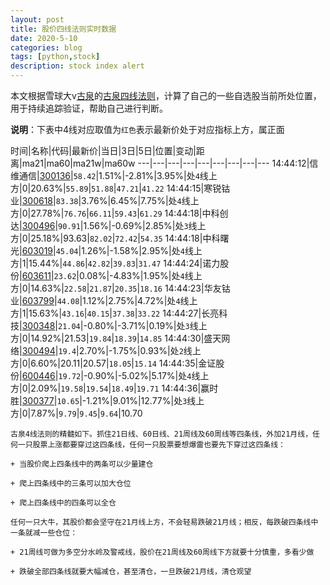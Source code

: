 ```yaml
---
layout: post
title: 股价四线法则实时数据
date: 2020-5-10
categories: blog
tags: [python,stock]
description: stock index alert
---
```



本文根据雪球大v[古泉](https://xueqiu.com/u/7148646888)的[古泉四线法则](https://xueqiu.com/7148646888/130498192)，计算了自己的一些自选股当前所处位置，用于持续追踪验证，帮助自己进行判断。

**说明**：下表中4线对应取值为`红色`表示最新价处于对应指标上方，属正面

时间|名称|代码|最新价|当日|3日|5日|位置|变动|距离|ma21|ma60|ma21w|ma60w
---|---|---|---|---|---|---|---|---
14:44:12|信维通信|[300136](https://xueqiu.com/S/SZ300136)|`58.42`|1.51%|-2.81%|3.95%|处`4`线上方|0|20.63%|`55.89`|`51.88`|`47.21`|`41.22`
14:44:15|寒锐钴业|[300618](https://xueqiu.com/S/SZ300618)|`83.38`|3.76%|6.45%|7.75%|处`4`线上方|0|27.78%|`76.76`|`66.11`|`59.43`|`61.29`
14:44:18|中科创达|[300496](https://xueqiu.com/S/SZ300496)|`90.91`|1.56%|-0.69%|2.85%|处`3`线上方|0|25.18%|93.63|`82.02`|`72.42`|`54.35`
14:44:18|中科曙光|[603019](https://xueqiu.com/S/SH603019)|`45.04`|1.26%|-1.58%|2.95%|处`4`线上方|1|15.44%|`44.86`|`42.82`|`39.83`|`31.47`
14:44:24|诺力股份|[603611](https://xueqiu.com/S/SH603611)|`23.62`|0.08%|-4.83%|1.95%|处`4`线上方|0|14.63%|`22.58`|`21.87`|`20.35`|`18.16`
14:44:23|华友钴业|[603799](https://xueqiu.com/S/SH603799)|`44.08`|1.12%|2.75%|4.72%|处`4`线上方|1|15.63%|`43.16`|`40.15`|`37.38`|`33.22`
14:44:27|长亮科技|[300348](https://xueqiu.com/S/SZ300348)|`21.04`|-0.80%|-3.71%|0.19%|处`3`线上方|0|14.92%|21.53|`19.84`|`18.39`|`14.85`
14:44:30|盛天网络|[300494](https://xueqiu.com/S/SZ300494)|`19.4`|2.70%|-1.75%|0.93%|处`2`线上方|0|6.60%|20.11|20.57|`18.05`|`15.14`
14:44:35|金证股份|[600446](https://xueqiu.com/S/SH600446)|`19.72`|-0.90%|-5.02%|5.17%|处`4`线上方|0|2.09%|`19.58`|`19.54`|`18.49`|`19.71`
14:44:36|赢时胜|[300377](https://xueqiu.com/S/SZ300377)|`10.65`|-1.21%|9.01%|12.77%|处`3`线上方|0|7.87%|`9.79`|`9.45`|`9.64`|10.70

```
古泉4线法则的精髓如下。抓住21日线、60日线、21周线及60周线等四条线，外加21月线，任何一只股票上涨都要穿过这四条线，任何一只股票要想爆雷也要先下穿过这四条线：

+ 当股价爬上四条线中的两条可以少量建仓

+ 爬上四条线中的三条可以加大仓位

+ 爬上四条线中的四条可以全仓

任何一只大牛，其股价都会坚守在21月线上方，不会轻易跌破21月线；相反，每跌破四条线中一条就减一些仓位：

+ 21周线可做为多空分水岭及警戒线，股价在21周线及60周线下方就要十分慎重，多看少做

+ 跌破全部四条线就要大幅减仓，甚至清仓，一旦跌破21月线，清仓观望
```